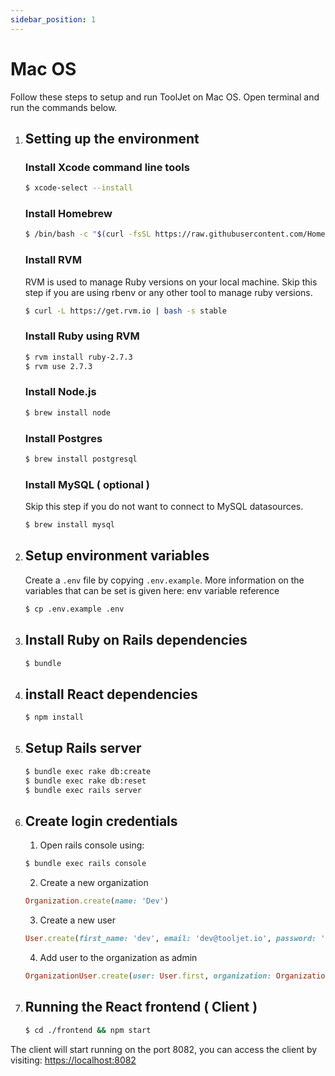 ```yaml
---
sidebar_position: 1
---
```


# Mac OS
Follow these steps to setup and run ToolJet on Mac OS. Open terminal and run the commands below.

1. ## Setting up the environment
    ### Install Xcode command line tools
    ```bash
    $ xcode-select --install
    ```

    ### Install Homebrew
    ```bash
    $ /bin/bash -c "$(curl -fsSL https://raw.githubusercontent.com/Homebrew/install/master/install.sh)"
    ```

    ### Install RVM
    RVM is used to manage Ruby versions on your local machine. Skip this step if you are using rbenv or any other tool to manage ruby versions.
    ```bash
    $ curl -L https://get.rvm.io | bash -s stable
    ```

    ### Install Ruby using RVM 
    ```bash
    $ rvm install ruby-2.7.3
    $ rvm use 2.7.3
    ```

    ### Install Node.js
    ```bash
    $ brew install node

    ```

    ### Install Postgres
    ```bash
    $ brew install postgresql
    ```

    ### Install MySQL ( optional )
    Skip this step if you do not want to connect to  MySQL datasources.
    ```bash
    $ brew install mysql 
    ```

2. ## Setup environment variables
    Create a `.env` file by copying `.env.example`. More information on the variables that can be set is given here: env variable reference
    ```bash
    $ cp .env.example .env
    ```   

3. ## Install Ruby on Rails dependencies
    ```bash
    $ bundle
    ```

4. ## install React dependencies 
    ```bash 
    $ npm install
    ```

5. ## Setup Rails server  
    ```bash 
    $ bundle exec rake db:create
    $ bundle exec rake db:reset
    $ bundle exec rails server
    ```

6. ## Create login credentials 

    1.  Open rails console using: 

    ```bash 
    $ bundle exec rails console
    ```

    2.  Create a new organization 
    ```ruby
    Organization.create(name: 'Dev')
    ```

    3.  Create a new user
    ```ruby
    User.create(first_name: 'dev', email: 'dev@tooljet.io', password: 'password', organization: Organization.first)
    ```

    4. Add user to the organization as admin
    ```ruby
    OrganizationUser.create(user: User.first, organization: Organization.first, role: 'admin')
    ```

7. ## Running the React frontend ( Client )
    ```bash 
    $ cd ./frontend && npm start
    ```

The client will start running on the port 8082, you can access the client by visiting:  [https://localhost:8082](https://localhost:8082 )